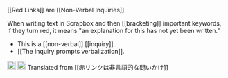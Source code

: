 
[[Red Links]] are [[Non-Verbal Inquiries]]

When writing text in Scrapbox and then [[bracketing]] important keywords, if they turn red, it means "an explanation for this has not yet been written."
- This is a [[non-verbal]] [[inquiry]].
- [[The inquiry prompts verbalization]].

<img src='https://scrapbox.io/api/pages/nishio/en/icon' alt='en.icon' height="19.5"/>
<img src='https://scrapbox.io/api/pages/nishio/bashi/icon' alt='bashi.icon' height="19.5"/> Translated from [[赤リンクは非言語的な問いかけ]]
